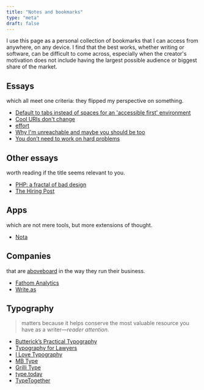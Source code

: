 ```yaml
---
title: "Notes and bookmarks"
type: "meta"
draft: false
---
```


I use this page as a personal collection of bookmarks that I can access from
anywhere, on any device. I find that the best works, whether writing or
software, can be difficult to come across, especially when the creator's
motivation does not include having the largest possible audience or biggest
share of the market.

## Essays

which all meet one criteria: they flipped my perspective on something.

- [Default to tabs instead of spaces for an 'accessible first' environment](https://alexandersandberg.com/tabs-for-accessibility/)
- [Cool URIs don't change](https://www.w3.org/Provider/Style/URI)
- [effort](https://ava.substack.com/p/effort)
- [Why I'm unreachable and maybe you should be too](https://levels.io/contact-me/)
- [You don’t need to work on hard problems](https://www.benkuhn.net/hard/)

## Other essays

worth reading if the title seems relevant to you.

- [PHP: a fractal of bad design](https://eev.ee/blog/2012/04/09/php-a-fractal-of-bad-design/)
- [The Hiring Post](https://sockpuppet.org/blog/2015/03/06/the-hiring-post/)

## Apps

which are not mere tools, but more extensions of thought.

- [Nota](https://nota.md/)

## Companies

that are [aboveboard](https://www.wordnik.com/words/aboveboard) in the
way they run their business.

- [Fathom Analytics](https://usefathom.com)
- [Write.as](https://write.as/)

## Typography

> matters because it helps conserve the most valuable resource you have as a writer—*reader attention*.

- [Butterick’s Practical Typography](https://practicaltypography.com/)
- [Typography for Lawyers](https://typographyforlawyers.com/)
- [I Love Typography](https://fonts.ilovetypography.com/)
- [MB Type](https://mbtype.com/)
- [Grilli Type](https://www.grillitype.com/)
- [type.today](https://type.today/en)
- [TypeTogether](https://www.type-together.com/)
